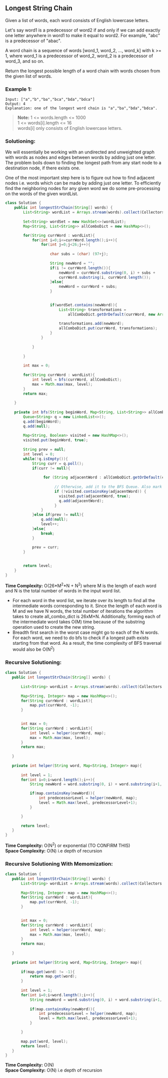 ## Longest String Chain  

Given a list of words, each word consists of English lowercase letters.

Let's say word1 is a predecessor of word2 if and only if we can add exactly one letter anywhere in word1 to make it equal to word2.  For example, "abc" is a predecessor of "abac".

A word chain is a sequence of words [word_1, word_2, ..., word_k] with k >= 1, where word_1 is a predecessor of word_2, word_2 is a predecessor of word_3, and so on.

Return the longest possible length of a word chain with words chosen from the given list of words.  

### Example 1:
```
Input: ["a","b","ba","bca","bda","bdca"]
Output: 4
Explanation: one of the longest word chain is "a","ba","bda","bdca".
```


> **Note:** 
> 1 <= words.length <= 1000     
> 1 <= words[i].length <= 16    
> words[i] only consists of English lowercase letters.  


 ### Solutioning:

We will essentially be working with an undirected and unweighted graph with words as nodes and edges between words by adding just one letter. The problem boils down to finding the longest path from any start node to a destination node, if there exists one. 

One of the most important step here is to figure out how to find adjacent nodes i.e. words which can be made by adding just one letter. To efficiently find the neighboring nodes for any given word we do some pre-processing on the words of the given wordList.  


```java
class Solution {
    public int longestStrChain(String[] words) {
        List<String> wordList = Arrays.stream(words).collect(Collectors.toList());
        
        Set<String> wordSet = new HashSet<>(wordList);
        Map<String, List<String>> allComboDict = new HashMap<>();

        for(String currWord : wordList){
            for(int i=0;i<=currWord.length();i++){
                for(int j=0;j<26;j++){
            
                    char subs = (char) (97+j);
                    
                    String newWord = "";
                    if(i != currWord.length()){
                        newWord = currWord.substring(0, i) + subs + 
                        currWord.substring(i, currWord.length());
                    }else{
                        newWord = currWord + subs;
                    }
                    

                    if(wordSet.contains(newWord)){
                        List<String> transformations = 
                            allComboDict.getOrDefault(currWord, new ArrayList<>());
                        
                        transformations.add(newWord);                       
                        allComboDict.put(currWord, transformations);
                    }
                }
              
            }
            
        }
        
        int max = 0;
        
        for(String currWord : wordList){
            int level = bfs(currWord, allComboDict);
            max = Math.max(max, level);
        }
        return max;
        
    }
    
    private int bfs(String beginWord, Map<String, List<String>> allComboDict){
        Queue<String> q = new LinkedList<>();
        q.add(beginWord);
        q.add(null);
        
        Map<String, Boolean> visited = new HashMap<>();
        visited.put(beginWord, true);
        
        String prev = null;
        int level = 0;
        while(!q.isEmpty()){
            String curr = q.poll();
            if(curr != null){
                
                 for (String adjacentWord : allComboDict.getOrDefault(curr, new ArrayList<>())) {
                    
                      // Otherwise, add it to the BFS Queue. Also mark it visited
                      if (!visited.containsKey(adjacentWord)) {
                        visited.put(adjacentWord, true);
                        q.add(adjacentWord);
                      }
                }
            }else if(prev != null){
                q.add(null);
                level++;
            }else{
                break;
            }
            
            prev = curr;
        }
        

        return level;
    }
}
```  
**Time Complexity:** O(26*M<sup>2</sup>*N + N<sup>2</sup>) where M is the length of each word and N is the total number of words in the input word list.  
- For each word in the word list, we iterate over its length to find all the intermediate words corresponding to it. Since the length of each word is M and we have N words, the total number of iterations the algorithm takes to create all_combo_dict is 26xM×N. Additionally, forming each of the intermediate word takes O(M) time because of the substring operation used to create the new string.  
- Breadth first search in the worst case might go to each of the N words. For each word, we need to do bfs to check if a longest path exists starting from that word. As a result, the time complexity of BFS traversal would also be O(N<sup>2</sup>)  


 ### Recursive Solutioning:
 
 ```java
 class Solution {
    public int longestStrChain(String[] words) {
        
        List<String> wordList = Arrays.stream(words).collect(Collectors.toList());
        
        Map<String, Integer> map = new HashMap<>();
        for(String currWord : wordList){
            map.put(currWord, -1);
        }
        

        int max = 0;        
        for(String currWord : wordList){
            int level = helper(currWord, map);
            max = Math.max(max, level);
        }
        return max;
        
    }
    
    private int helper(String word, Map<String, Integer> map){
    
        int level = 1;
        for(int i=0;i<word.length();i++){
            String newWord = word.substring(0, i) + word.substring(i+1, word.length());;

            if(map.containsKey(newWord)){
                int predecessorLevel = helper(newWord, map);
                level = Math.max(level, predecessorLevel+1);
            }

        }
        
        return level;
    }
}
 ```
 **Time Complexity:** O(N<sup>2</sup>) or exponential (TO CONFIRM THIS)  
 **Space Complexity:** O(N) i.e depth of recursion

 
 
 ### Recursive Solutioning With Memomization:
 
 ```java
 class Solution {
    public int longestStrChain(String[] words) {
        List<String> wordList = Arrays.stream(words).collect(Collectors.toList());
        
        Map<String, Integer> map = new HashMap<>();
        for(String currWord : wordList){
            map.put(currWord, -1);
        }
        

        int max = 0;        
        for(String currWord : wordList){
            int level = helper(currWord, map);
            max = Math.max(max, level);
        }
        return max;
        
    }
    
    private int helper(String word, Map<String, Integer> map){
    
        if(map.get(word) != -1){
            return map.get(word);
        }
        
        int level = 1;
        for(int i=0;i<word.length();i++){
            String newWord = word.substring(0, i) + word.substring(i+1, word.length());
            
            if(map.containsKey(newWord)){
                int predecessorLevel = helper(newWord, map);
                level = Math.max(level, predecessorLevel+1);
            }

        }
        
        map.put(word, level);
        return level;
    }
}
 ```
 **Time Complexity:** O(N)   
 **Space Complexity:** O(N) i.e depth of recursion

